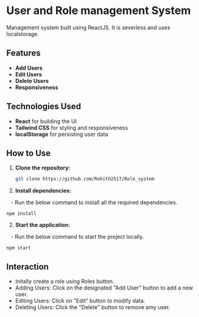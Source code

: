 # User and Role management System
Management system built using ReactJS. It is severless and uses localstorage.

## Features

- **Add Users**
- **Edit Users**
- **Delete Users**
- **Responsiveness**

## Technologies Used

- **React** for building the UI
- **Tailwind CSS** for styling and responsiveness
- **localStorage** for persisting user data


## How to Use

1. **Clone the repository:**

   ```bash
   git clone https://github.com/Rohith2517/Role_system

2. **Install dependencies:**

   - Run the below command to install all the required dependencies.
   
    npm install

2. **Start the application:**

   - Run the below command to start the project locally.
   
    npm start


## Interaction

- Initally create a role using Roles button.
- Adding Users: Click on the designated "Add User" button to add a new user.
- Editing Users: Click on "Edit" button to modify data.
- Deleting Users: Click the "Delete" button to remove amy user.
